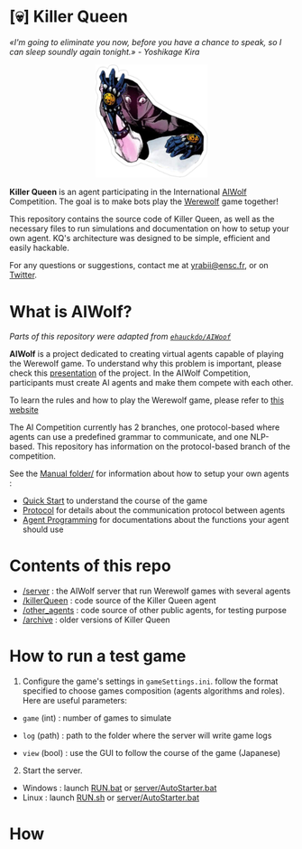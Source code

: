 # [💀] Killer Queen


*«I'm going to eliminate you now, before you have a chance to speak, so I can sleep soundly again tonight.» - Yoshikage Kira*

<p align="center">
  <img width="200px" src="docs/KQ-stand.png">
</p>


**Killer Queen** is an agent participating in the International [AIWolf](http://aiwolf.org/en/introduction) Competition. The goal is to make bots play the [Werewolf](https://werewolf.chat/) game together!

This repository contains the source code of Killer Queen, as well as the necessary files to run simulations and documentation on how to setup your own agent. KQ's architecture was designed to be simple, efficient and easily hackable.

For any questions or suggestions, contact me at [yrabii@ensc.fr](mailto:yrabii@ensc.fr), or on [Twitter](twitter.com/Pyrofoux).

# What is AIWolf?

*Parts of this repository were adapted from [`ehauckdo/AIWoof`](https://github.com/ehauckdo/AIWoof)*

**AIWolf** is a project dedicated to creating virtual agents capable of playing the Werewolf game. To understand why this problem is important, please check this [presentation](http://aiwolf.org/en/introduction) of the project. In the AIWolf Competition, participants must create AI agents and make them compete with each other.

To learn the rules and how to play the Werewolf game, please refer to [this
website](https://werewolf.chat/Main_Page)

The AI Competition currently has 2 branches, one protocol-based where agents can
use a predefined grammar to communicate, and one NLP-based. This repository has
information on the protocol-based branch of the competition.

See the [Manual folder/](docs/manual/) for information about how to setup your own agents :
- [Quick Start](docs/manual/QuickStart.md) to understand the course of the game
- [Protocol](docs/manual/Protocol.md) for details about the communication protocol between agents
- [Agent Programming](docs/manual/AgentProgramming.md) for documentations about the functions your agent should use

# Contents of this repo

- [/server](server) : the AIWolf server that run Werewolf games with several agents
- [/killerQueen](killerQueen) : code source of the Killer Queen agent
- [/other_agents](other_agents) : code source of other public agents, for testing purpose
- [/archive](archive) : older versions of Killer Queen

# How to run a test game

1. Configure the game's settings in `gameSettings.ini`. follow the format specified to choose games composition (agents algorithms and roles). Here are useful parameters:
  - `game` (int) : number of games to simulate

  - `log` (path) : path to the folder where the server will write game logs

  - `view` (bool) : use the GUI to follow the course of the game (Japanese)


2. Start the server.
* Windows : launch [RUN.bat](RUN.bat) or [server/AutoStarter.bat](server/AutoStarter.bat)
* Linux : launch [RUN.sh](RUN.sh) or [server/AutoStarter.bat](server/AutoStarter.bat)

# How 
